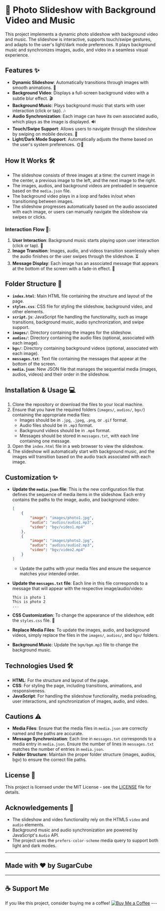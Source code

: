 # 📸 **Photo Slideshow with Background Video and Music**

This project implements a dynamic photo slideshow with background video and music. The slideshow is interactive, supports touch/swipe gestures, and adapts to the user's light/dark mode preferences. It plays background music and synchronizes images, audio, and video in a seamless visual experience.

## Features ✨
- **Dynamic Slideshow**: Automatically transitions through images with smooth animations. 🎥
- **Background Video**: Displays a full-screen background video with a subtle blur effect. 🎬
- **Background Music**: Plays background music that starts with user interaction (click or tap). 🎶
- **Audio Synchronization**: Each image can have its own associated audio, which plays as the image is displayed. 🔊
- **Touch/Swipe Support**: Allows users to navigate through the slideshow by swiping on mobile devices. 📱
- **Light/Dark Mode Support**: Automatically adjusts the theme based on the user's system preferences. 🌞🌙

## How It Works 🛠️
- The slideshow consists of three images at a time: the current image in the center, a previous image to the left, and the next image to the right.
- The images, audios, and background videos are preloaded in sequence based on the `media.json` file.
- The background video plays in a loop and fades in/out when transitioning between images.
- The slideshow progresses automatically based on the audio associated with each image, or users can manually navigate the slideshow via swipes or clicks.

### Interaction Flow 🔄:
1. **User Interaction**: Background music starts playing upon user interaction (click or tap). 🎵
2. **Image Transition**: Images, audio, and videos transition seamlessly when the audio finishes or the user swipes through the slideshow. ⏳
3. **Message Display**: Each image has an associated message that appears at the bottom of the screen with a fade-in effect. 💬

## Folder Structure 📂
- **`index.html`**: Main HTML file containing the structure and layout of the page.
- **`styles.css`**: CSS file for styling the slideshow, background video, and other elements.
- **`script.js`**: JavaScript file handling the functionality, such as image transitions, background music, audio synchronization, and swipe support.
- **`images/`**: Directory containing the images for the slideshow.
- **`audios/`**: Directory containing the audio files (optional, associated with each image).
- **`bgv/`**: Directory containing background videos (optional, associated with each image).
- **`messages.txt`**: Text file containing the messages that appear at the bottom of the screen.
- **`media.json`**: New JSON file that manages the sequential media (images, audios, videos) and their order in the slideshow.

## Installation & Usage 💻

1. Clone the repository or download the files to your local machine.
2. Ensure that you have the required folders (`images/`, `audios/`, `bgv/`) containing the appropriate media files:
   - Images should be in `.jpg`, `.jpeg`, `.png`, or `.gif` format.
   - Audio files should be in `.mp3` format.
   - Background videos should be in `.mp4` format.
   - Messages should be stored in `messages.txt`, with each line containing one message.
3. Open the `index.html` file in a web browser to view the slideshow.
4. The slideshow will automatically start with background music, and the images will transition based on the audio track associated with each image.

## Customization ✨
- **Update the `media.json` file**: This is the new configuration file that defines the sequence of media items in the slideshow. Each entry contains the paths to the image, audio, and background video:
    ```json
    [
        {
            "image": "images/photo1.jpg",
            "audio": "audios/audio1.mp3",
            "video": "bgv/video1.mp4"
        },
        {
            "image": "images/photo2.jpg",
            "audio": "audios/audio2.mp3",
            "video": "bgv/video2.mp4"
        }
    ]
    ```
    - Update the paths with your media files and ensure the sequence matches your intended order.
  
- **Update the `messages.txt` file**: Each line in this file corresponds to a message that will appear with the respective image/audio/video:
    ```
    This is photo 1
    This is photo 2
    ...
    ```

- **CSS Customization**: To change the appearance of the slideshow, edit the `styles.css` file. 🎨
- **Replace Media Files**: To update the images, audio, and background videos, simply replace the files in the `images/`, `audios/`, and `bgv/` folders.
- **Background Music**: Update the `bgm/bgm.mp3` file to change the background music.

## Technologies Used 🛠️
- **HTML**: For the structure and layout of the page.
- **CSS**: For styling the page, including transitions, animations, and responsiveness.
- **JavaScript**: For handling the slideshow functionality, media preloading, user interactions, and synchronization of images, audio, and video.

## Cautions ⚠️
- **Media Files**: Ensure that the media files in `media.json` are correctly named and the paths are accurate.
- **Message Synchronization**: Each line in `messages.txt` corresponds to a media entry in `media.json`. Ensure the number of lines in `messages.txt` matches the number of entries in `media.json`.
- **Folder Structure**: Maintain the proper folder structure (images, audios, bgv) to ensure the correct file paths.

## License 📝
This project is licensed under the MIT License - see the [LICENSE](LICENSE) file for details.

## Acknowledgements 🙏
- The slideshow and video functionality rely on the HTML5 `video` and `audio` elements.
- Background music and audio synchronization are powered by JavaScript's `Audio` API.
- The project uses the `prefers-color-scheme` media query to support both light and dark modes.


---
## Made with ❤️ by SugarCube
---
## ☕ Support Me
If you like this project, consider buying me
 a coffee!
[![Buy Me a Coffee](https://img.shields.io/badge/Buy%20Me%20a%20Coffee-Support%20Me-orange?style=flat-square&logo=buy-me-a-coffee)](https://www.buymeacoffee.com/sugarcube08)   ---
